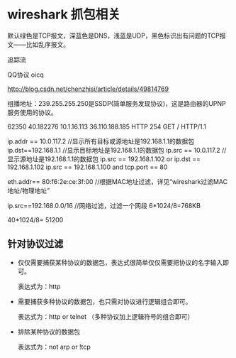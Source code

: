 # wireshark 抓包相关
默认绿色是TCP报文，深蓝色是DNS，浅蓝是UDP，黑色标识出有问题的TCP报文——比如乱序报文。

追踪流

QQ协议 oicq

http://blog.csdn.net/chenzhisi/article/details/49814769

组播地址：239.255.255.250是SSDP(简单服务发现协议)，这是路由器的UPNP服务使用的协议。


62350	40.182276	10.1.16.113	36.110.188.185	HTTP	254	GET / HTTP/1.1

ip.addr == 10.0.117.2         //显示所有目标或源地址是192.168.1.1的数据包
ip.dst==192.168.1.1           //显示目标地址是192.168.1.1的数据包
ip.src == 10.0.117.2          //显示源地址是192.168.1.1的数据包
ip.src == 192.168.1.102 or ip.dst == 192.168.1.102
ip.src == 192.168.1.100 and tcp.port == 80


eth.addr== 80:f6:2e:ce:3f:00    //根据MAC地址过滤，详见“wireshark过滤MAC地址/物理地址”

ip.src==192.168.0.0/16          //网络过滤，过滤一个网段
6*1024/8=768KB

40*1024/8= 51200

## 针对协议过滤
- 仅仅需要捕获某种协议的数据包，表达式很简单仅仅需要把协议的名字输入即可。

  表达式为：http

- 需要捕获多种协议的数据包，也只需对协议进行逻辑组合即可。

  表达式为：http or telnet （多种协议加上逻辑符号的组合即可）

- 排除某种协议的数据包

  表达式为：not arp or !tcp
